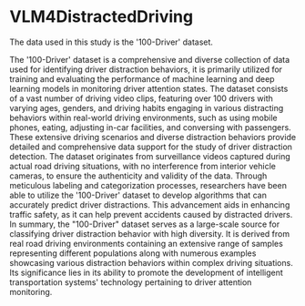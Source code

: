 # VLM4DistractedDriving
The data used in this study is the '100-Driver' dataset.

The '100-Driver' dataset is a comprehensive and diverse collection of data used for identifying driver distraction behaviors, it is primarily utilized for training and evaluating the performance of machine learning and deep learning models in monitoring driver attention states. The dataset consists of a vast number of driving video clips, featuring over 100 drivers with varying ages, genders, and driving habits engaging in various distracting behaviors within real-world driving environments, such as using mobile phones, eating, adjusting in-car facilities, and conversing with passengers. These extensive driving scenarios and diverse distraction behaviors provide detailed and comprehensive data support for the study of driver distraction detection.
The dataset originates from surveillance videos captured during actual road driving situations, with no interference from interior vehicle cameras, to ensure the authenticity and validity of the data. Through meticulous labeling and categorization processes, researchers have been able to utilize the '100-Driver' dataset to develop algorithms that can accurately predict driver distractions. This advancement aids in enhancing traffic safety, as it can help prevent accidents caused by distracted drivers.
In summary, the "100-Driver" dataset serves as a large-scale source for classifying driver distraction behavior with high diversity. It is derived from real road driving environments containing an extensive range of samples representing different populations along with numerous examples showcasing various distraction behaviors within complex driving situations. Its significance lies in its ability to promote the development of intelligent transportation systems' technology pertaining to driver attention monitoring.
